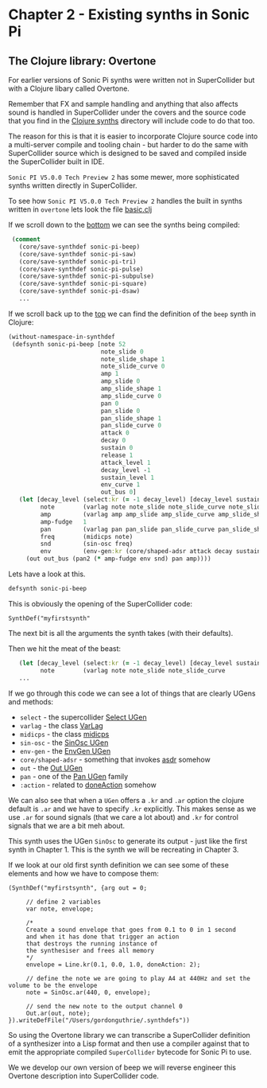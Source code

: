 # Chapter 2 - Existing synths in Sonic Pi

## The Clojure library: Overtone

For earlier versions of Sonic Pi synths were written not in SuperCollider but with a Clojure libary called Overtone.

Remember that FX and sample handling and anything that also affects sound is handled in SuperCollider under the covers and the source code that you find in the [Clojure synths](https://github.com/sonic-pi-net/sonic-pi/tree/710107fe22c5977b9fa5e83b71e30f847610e240/etc/synthdefs/designs/overtone/sonic-pi/src/sonic_pi) directory will include code to do that too.

The reason for this is that it is easier to incorporate Clojure source code into a multi-server compile and tooling chain - but harder to do the same with SuperCollider source which is designed to be saved and compiled inside the SuperCollider built in IDE.

`Sonic PI V5.0.0 Tech Preview 2` has some mewer, more sophisticated synths written directly in SuperCollider. 

To see how `Sonic PI V5.0.0 Tech Preview 2` handles the built in synths written in `overtone` lets look the file [basic.clj](https://github.com/sonic-pi-net/sonic-pi/blob/710107fe22c5977b9fa5e83b71e30f847610e240/etc/synthdefs/designs/overtone/sonic-pi/src/sonic_pi/basic.clj)

If we scroll down to the [bottom](https://github.com/sonic-pi-net/sonic-pi/blob/710107fe22c5977b9fa5e83b71e30f847610e240/etc/synthdefs/designs/overtone/sonic-pi/src/sonic_pi/basic.clj#L945) we can see the synths being compiled:

```clojure
 (comment
   (core/save-synthdef sonic-pi-beep)
   (core/save-synthdef sonic-pi-saw)
   (core/save-synthdef sonic-pi-tri)
   (core/save-synthdef sonic-pi-pulse)
   (core/save-synthdef sonic-pi-subpulse)
   (core/save-synthdef sonic-pi-square)
   (core/save-synthdef sonic-pi-dsaw)
   ...
```
If we scroll back up to the [top](https://github.com/sonic-pi-net/sonic-pi/blob/710107fe22c5977b9fa5e83b71e30f847610e240/etc/synthdefs/designs/overtone/sonic-pi/src/sonic_pi/basic.clj#L945) we can find the definition of the `beep` synth in Clojure:

```clojure
(without-namespace-in-synthdef
 (defsynth sonic-pi-beep [note 52
                          note_slide 0
                          note_slide_shape 1
                          note_slide_curve 0
                          amp 1
                          amp_slide 0
                          amp_slide_shape 1
                          amp_slide_curve 0
                          pan 0
                          pan_slide 0
                          pan_slide_shape 1
                          pan_slide_curve 0
                          attack 0
                          decay 0
                          sustain 0
                          release 1
                          attack_level 1
                          decay_level -1
                          sustain_level 1
                          env_curve 1
                          out_bus 0]
   (let [decay_level (select:kr (= -1 decay_level) [decay_level sustain_level])
         note        (varlag note note_slide note_slide_curve note_slide_shape)
         amp         (varlag amp amp_slide amp_slide_curve amp_slide_shape)
         amp-fudge   1
         pan         (varlag pan pan_slide pan_slide_curve pan_slide_shape)
         freq        (midicps note)
         snd         (sin-osc freq)
         env         (env-gen:kr (core/shaped-adsr attack decay sustain release attack_level decay_level sustain_level env_curve) :action FREE)]
     (out out_bus (pan2 (* amp-fudge env snd) pan amp))))

```

Lets have a look at this.

```clojure
defsynth sonic-pi-beep
```

This is obviously the opening of the SuperCollider code:

```supercollider
SynthDef("myfirstsynth"
```

The next bit is all the arguments the synth takes (with their defaults).

Then we hit the meat of the beast:

```clojure
   (let [decay_level (select:kr (= -1 decay_level) [decay_level sustain_level])
         note        (varlag note note_slide note_slide_curve 
   ...
```

If we go through this code we can see a lot of things that are clearly UGens and methods:

* `select` - the supercollider [Select UGen](https://doc.sccode.org/Classes/Select.html)
* `varlag` - the class [VarLag](https://doc.sccode.org/Classes/VarLag.html)
* `midicps` - the class [midicps](https://doc.sccode.org/Classes/AbstractFunction.html#-midicps)
* `sin-osc` - the [SinOsc UGen](https://doc.sccode.org/Classes/SinOsc.html)
* `env-gen` - the [EnvGen UGen](https://doc.sccode.org/Classes/EnvGen.html)
* `core/shaped-adsr` - something that invokes [asdr](https://doc.sccode.org/Classes/Env.html#*adsr) somehow
* `out` - the [Out UGen](https://doc.sccode.org/Classes/Out.html)
* `pan` - one of the [Pan UGen](https://doc.sccode.org/Classes/Pan2.html) family
* `:action` - related to [doneAction](https://doc.sccode.org/Classes/SerialPort.html#-doneAction) somehow

We can also see that when a `UGen` offers a `.kr` and `.ar` option the clojure default is `.ar` and we have to specify `.kr` explicitly. This makes sense as we use `.ar` for sound signals (that we care a lot about) and `.kr` for control signals that we are a bit meh about.

This synth uses the UGen `SinOsc` to generate its output - just like the first synth in Chapter 1. This is the synth we will be recreating in Chapter 3.

If we look at our old first synth definition we can see some of these elements and how we have to compose them:

```supercollider
(SynthDef("myfirstsynth", {arg out = 0;

     // define 2 variables
     var note, envelope;

     /*
     Create a sound envelope that goes from 0.1 to 0 in 1 second
     and when it has done that trigger an action
     that destroys the running instance of
     the synthesiser and frees all memory
     */
     envelope = Line.kr(0.1, 0.0, 1.0, doneAction: 2);

     // define the note we are going to play A4 at 440Hz and set the volume to be the envelope
     note = SinOsc.ar(440, 0, envelope);

     // send the new note to the output channel 0
     Out.ar(out, note);
}).writeDefFile("/Users/gordonguthrie/.synthdefs"))
```

So using the Overtone library we can transcribe a SuperCollider definition of a synthesizer into a Lisp format and then use a compiler against that to emit the appropriate compiled `SuperCollider` bytecode for Sonic Pi to use.

We we develop our own version of beep we will reverse engineer this Overtone description into SuperCollider code.

